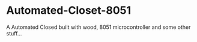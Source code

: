 # Automated-Closet-8051
A Automated Closed built with wood, 8051 microcontroller and some other stuff...
